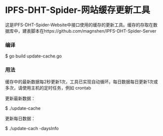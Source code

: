 # IPFS-DHT-Spider-网站缓存更新工具

这是IPFS-DHT-Spider-Website中接口使用的缓存的更新工具。缓存的存取在数据库中，建表脚本在https://github.com/magnshen/IPFS-DHT-Spider-Server

### 编译

$ go build update-cache.go

### 用法

缓存中的最新数据每2秒更新1次，工具已实现自动循环。每日数据每日更新1次或多次，请使用主机的定时任务，例如 crontab

更新最新数据：

$ ./update-cache 

更新每日数据：

$ ./update-cach -daysInfo



